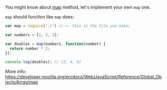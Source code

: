 You might know about [map](https://developer.mozilla.org/en/docs/Web/JavaScript/Reference/Global_Objects/Array/map) method, let's implement your own `map` one.

`map` should function like `map` does:

```js
var map = require('./') // <- this is the file you make;

var numbers = [1, 2, 3];

var doubles = map(numbers, function(number) {
  return number * 2;
});

console.log(doubles); // [2, 4, 6]

```

More info: https://developer.mozilla.org/en/docs/Web/JavaScript/Reference/Global_Objects/Array/map
